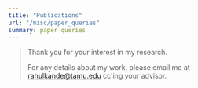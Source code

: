 ```yaml
---
title: "Publications"
url: "/misc/paper_queries"
summary: paper queries
---
```


> Thank you for your interest in my research.   
>
> For any details about my work, please email me at [rahulkande@tamu.edu](mailto:rahulkande@tamu.edu) cc'ing your advisor.  